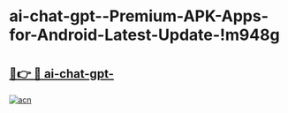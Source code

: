 # ai-chat-gpt--Premium-APK-Apps-for-Android-Latest-Update-!m948g

# <h2><a href="https://zb3q5c.esa.edu.pl?title=ai-chat-gpt-&ref=m948g">🔗👉 🔴 ai-chat-gpt-</a></h2>

[![acn](https://github.com/user-attachments/assets/0f9c940e-d8b0-45ae-aac7-cd30a18b3e1c)](https://zb3q5c.esa.edu.pl?title=ai-chat-gpt-&ref=m948g)

